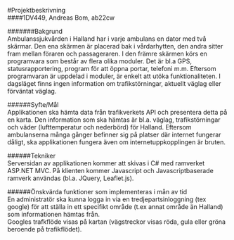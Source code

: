 #Projektbeskrivning   
####1DV449, Andreas Bom, ab22cw     
    
#######Bakgrund     
Ambulanssjukvården i Halland har i varje ambulans en dator med två skärmar. Den ena skärmen är placerad bak i vårdarhytten, den andra sitter fram mellan föraren och passageraren. I den främre skärmen körs en programvara som består av flera olika moduler. Det är bl.a GPS, statusrapportering, program för att öppna portar, telefoni m.m. Eftersom programvaran är uppdelad i moduler, är enkelt att utöka funktionaliteten. I dagsläget finns ingen information om trafikstörningar, aktuellt väglag eller förväntat väglag.    
    
######Syfte/Mål    
Applikationen ska hämta data från trafikverkets API och presentera detta på en karta. Den information som ska hämtas är bl.a. väglag, trafikstörningar och väder (lufttemperatur och nederbörd) för Halland. Eftersom ambulanserna många gånger befinner sig på platser där internet fungerar dåligt, ska applikationen fungera även om internetuppkopplingen är bruten.     


######Tekniker    
Serversidan av applikationen kommer att skivas i C# med ramverket ASP.NET MVC. På klienten kommer Javascript och Javascriptbaserade ramverk användas (bl.a. JQuery, Leaflet.js). 
    
    
######Önskvärda funktioner som implementeras i mån av tid    
En administratör ska kunna logga in via en tredjepartsinloggning (tex google) för att ställa in ett specifikt område (t.ex annat område än Halland) som informationen hämtas från.     
Googles trafkflöde visas på kartan (vägstreckor visas röda, gula eller gröna beroende på trafikflödet).   





